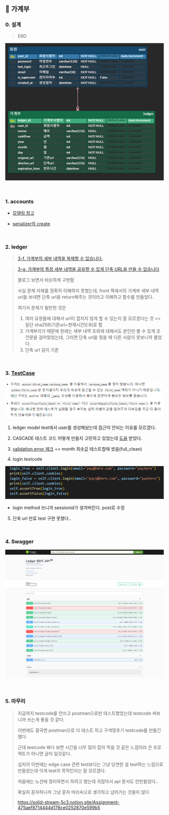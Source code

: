 ## :book: 가계부

### 0. 설계

> ERD

![image-20230105031741816](README.assets/image-20230105031741816.png)

<br>

### 1. accounts

- [모델링 참고](https://iamthejiheee.tistory.com/78)

- [serializer의 create](https://www.django-rest-framework.org/tutorial/1-serialization/)

<br>

### 2. ledger

> [3-f. 가계부의 세부 내역을 복제할 수 있습니다.](https://docs.djangoproject.com/en/3.2/topics/db/queries/#copying-model-instances)

> [3-g. 가계부의 특정 세부 내역을 공유할 수 있게 단축 URL을 만들 수 있습니다](https://ninano1109.tistory.com/63)
>
> 블로그 보면서 비슷하게 구현함
>
> 사실 문제 자체를 정확히 이해하지 못했는데, 
> front 쪽에서의 가계부 세부 내역 url을 보내면 단축 url을 return해주는 것이라고 이해하고 함수를 만들었다.
>
> 여기서 문제가 될만한 것은
>
> 1. 여러 요청들에 대해서 url이 겹치지 않게 할 수 있는지 잘 모르겠다는 것 => 일단 sha256(기존url+현재시간)[:8]로 함
> 2. 가계부이기 때문에 원래는 세부 내역 조회에 대해서도 본인만 볼 수 있게 조건문을 걸어뒀었는데, 그러면 단축 url을 줬을 때 다른 사람이 못보니까 풀었다.
> 3. 단축 url 길이 기준

<br>

### 3. [TestCase](https://developer.mozilla.org/ko/docs/Learn/Server-side/Django/Testing)

![image-20230106023704050](README.assets/image-20230106023704050.png)

1. ledger model test에서 user를 생성해놨는데 접근이 안되는 이유를 모르겠다.

2. CASCADE 테스트 코드 어떻게 만들지 고민하고 있었는데 [도움](https://stackoverflow.com/questions/32731400/django-test-doesnotexist) 받았다.

3. [validation error 체크](https://velog.io/@gaya309/Django-fullclean-vs-cleanfields-vs-clean) => month 최솟값 테스트할때 썼음(full_clean)

4. login testcode

![image-20230106051608711](README.assets/image-20230106051608711.png)

- login method 쓰니까 sessionid가 생겨버린다. post로 수정

5. 단축 url 만료 test 구현 못했다..

<br>

### 4. Swagger

![image-20230106165444661](README.assets/image-20230106165444661.png)

<br>

### 5. 마무리

> 지금까지 testcode를 안쓰고 postman으로만 테스트했었는데 testcode 써보니까 쓰는게 좋을 것 같다. 
>
> 이번에도 결국엔 postman으로 다 테스트 하고 구색맞추기 testcode를 만들긴 했다.
>
> 근데 testcode 짜다 보면 시간을 너무 많이 잡아 먹을 것 같은 느낌이라 큰 프로젝트가 아니면 굳이 일것같다.
>
> 심지어 이번에는 edge case 관련 test보다는 그냥 당연한 걸 test하는 느낌으로 만들었는데 이게 test의 목적인지는 잘 모르겠다.
>
> 처음에는 노션에 정리하면서 하려고 했는데 귀찮아서 api 문서도 안만들었다..
>
> 확실히 혼자하니까 그냥 혼자 머리속으로 생각하고 넘어가는 것들이 많다
>
> https://solid-stream-5c3.notion.site/Assignment-475aef8714444d178ce0252870e599b5
